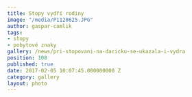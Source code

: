 ```yaml
---
title: Stopy vydří rodiny
image: "/media/P1120625.JPG"
author: gaspar-camlik
tags:
- stopy
- pobytové znaky
gallery: /news/pri-stopovani-na-dacicku-se-ukazala-i-vydra
position: 108
published: true
date: 2017-02-05 10:07:45.000000000 Z
category: gallery
layout: photo
---
```

